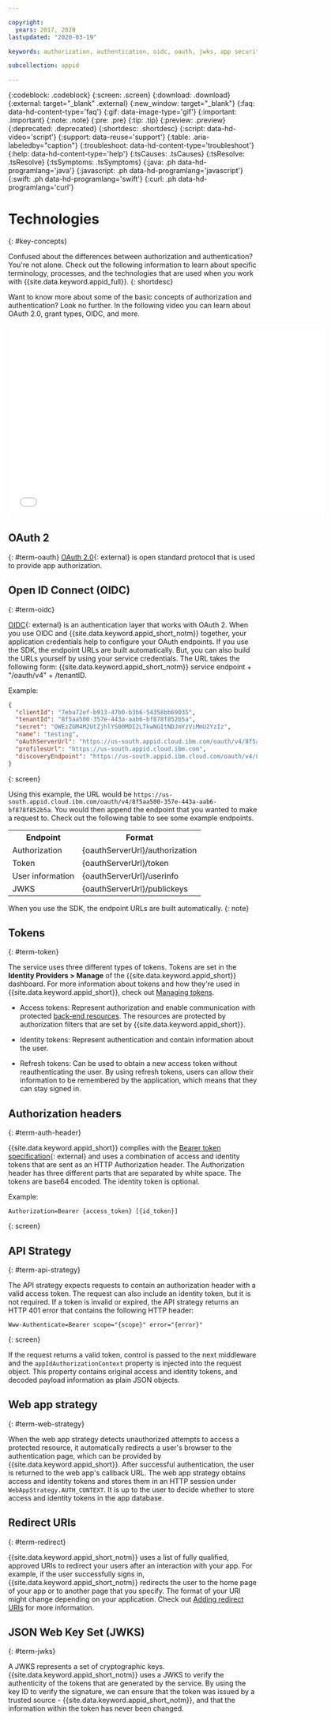 ```yaml
---

copyright:
  years: 2017, 2020
lastupdated: "2020-03-19"

keywords: authorization, authentication, oidc, oauth, jwks, app security, identity, tokens, redirect uris, api strategy, webapp strategy

subcollection: appid

---
```


{:codeblock: .codeblock}
{:screen: .screen}
{:download: .download}
{:external: target="_blank" .external}
{:new_window: target="_blank"}
{:faq: data-hd-content-type='faq'}
{:gif: data-image-type='gif'}
{:important: .important}
{:note: .note}
{:pre: .pre}
{:tip: .tip}
{:preview: .preview}
{:deprecated: .deprecated}
{:shortdesc: .shortdesc}
{:script: data-hd-video='script'}
{:support: data-reuse='support'}
{:table: .aria-labeledby="caption"}
{:troubleshoot: data-hd-content-type='troubleshoot'}
{:help: data-hd-content-type='help'}
{:tsCauses: .tsCauses}
{:tsResolve: .tsResolve}
{:tsSymptoms: .tsSymptoms}
{:java: .ph data-hd-programlang='java'}
{:javascript: .ph data-hd-programlang='javascript'}
{:swift: .ph data-hd-programlang='swift'}
{:curl: .ph data-hd-programlang='curl'}


# Technologies
{: #key-concepts}

Confused about the differences between authorization and authentication? You're not alone. Check out the following information to learn about specific terminology, processes, and the technologies that are used when you work with {{site.data.keyword.appid_full}}.
{: shortdesc}

Want to know more about some of the basic concepts of authorization and authentication? Look no further. In the following video you can learn about OAuth 2.0, grant types, OIDC, and more.


<iframe class="embed-responsive-item" id="about-appid-basics" title="About {{site.data.keyword.appid_short_notm}}" type="text/html" width="640" height="390" src="//www.youtube.com/embed/ndlk-ZhKGXM?rel=0" frameborder="0" webkitallowfullscreen mozallowfullscreen allowfullscreen> </iframe>



## OAuth 2
{: #term-oauth}
[OAuth 2.0](https://tools.ietf.org/html/rfc6749){: external} is open standard protocol that is used to provide app authorization.


## Open ID Connect (OIDC)
{: #term-oidc}

[OIDC](https://openid.net/developers/specs/){: external} is an authentication layer that works with OAuth 2. When you use OIDC and {{site.data.keyword.appid_short_notm}} together, your application credentials help to configure your OAuth endpoints. If you use the SDK, the endpoint URLs are built automatically. But, you can also build the URLs yourself by using your service credentials. The URL takes the following form: {{site.data.keyword.appid_short_notm}} service endpoint + "/oauth/v4" + /tenantID.

Example:

```json
{
  "clientId": "7eba72ef-b913-47b0-b3b6-54358bb69035",
  "tenantId": "8f5aa500-357e-443a-aab6-bf878f852b5a",
  "secret": "OWEzZGM4M2UtZjhlYS00MDI2LTkwNGItNDJmYzViMmU2YzIz",
  "name": "testing",
  "oAuthServerUrl": "https://us-south.appid.cloud.ibm.com/oauth/v4/8f5aa500-357e-443a-aab6-bf878f852b5a",
  "profilesUrl": "https://us-south.appid.cloud.ibm.com",
  "discoveryEndpoint": "https://us-south.appid.ibm.cloud.com/oauth/v4/8f5aa500-357e-443a-aab6-bf878f852b5a/.well-known/openid-configuration"
}
```
{: screen}

Using this example, the URL would be `https://us-south.appid.cloud.ibm.com/oauth/v4/8f5aa500-357e-443a-aab6-bf878f852b5a`. You would then append the endpoint that you wanted to make a request to. Check out the following table to see some example endpoints.

<table>
  <tr>
    <th>Endpoint</th>
    <th>Format</th>
  </tr>
  <tr>
    <td>Authorization</td>
    <td>{oauthServerUrl}/authorization</td>
  </tr>
  <tr>
    <td>Token</td>
    <td>{oauthServerUrl}/token</td>
  </tr>
  <tr>
    <td>User information</td>
    <td>{oauthServerUrl}/userinfo</td>
  </tr>
  <tr>
    <td>JWKS</td>
    <td>{oauthServerUrl}/publickeys</td>
  </tr>
</table>

When you use the SDK, the endpoint URLs are built automatically.
{: note}

## Tokens
{: #term-token}

The service uses three different types of tokens. Tokens are set in the **Identity Providers > Manage** of the {{site.data.keyword.appid_short}} dashboard. For more information about tokens and how they're used in {{site.data.keyword.appid_short}}, check out [Managing tokens](/docs/appid?topic=appid-tokens).

* Access tokens: Represent authorization and enable communication with protected [back-end resources](/docs/appid?topic=appid-backend). The resources are protected by authorization filters that are set by {{site.data.keyword.appid_short}}.

* Identity tokens: Represent authentication and contain information about the user.

* Refresh tokens: Can be used to obtain a new access token without reauthenticating the user. By using refresh tokens, users can allow their information to be remembered by the application, which means that they can stay signed in. 

## Authorization headers
{: #term-auth-header}

{{site.data.keyword.appid_short}} complies with the [Bearer token specification](https://tools.ietf.org/html/rfc6750){: external} and uses a combination of access and identity tokens that are sent as an HTTP Authorization header. The Authorization header has three different parts that are separated by white space. The tokens are base64 encoded. The identity token is optional.

Example:

```
Authorization=Bearer {access_token} [{id_token}]
```
{: screen}


## API Strategy
{: #term-api-strategy}

The API strategy expects requests to contain an authorization header with a valid access token. The request can also include an identity token, but it is not required. If a token is invalid or expired, the API strategy returns an HTTP 401 error that contains the following HTTP header:
```
Www-Authenticate=Bearer scope="{scope}" error="{error}"
```
{: screen}

If the request returns a valid token, control is passed to the next middleware and the `appIdAuthorizationContext` property is injected into the request object. This property contains original access and identity tokens, and decoded payload information as plain JSON objects.

## Web app strategy
{: #term-web-strategy}

When the web app strategy detects unauthorized attempts to access a protected resource, it automatically redirects a user's browser to the authentication page, which can be provided by {{site.data.keyword.appid_short}}. After successful authentication, the user is returned to the web app's callback URL. The web app strategy obtains access and identity tokens and stores them in an HTTP session under `WebAppStrategy.AUTH_CONTEXT`. It is up to the user to decide whether to store access and identity tokens in the app database.


## Redirect URIs
{: #term-redirect}

{{site.data.keyword.appid_short_notm}} uses a list of fully qualified, approved URIs to redirect your users after an interaction with your app. For example, if the user successfully signs in, {{site.data.keyword.appid_short_notm}} redirects the user to the home page of your app or to another page that you specify. The format of your URI might change depending on your application. Check out [Adding redirect URIs](/docs/appid?topic=appid-managing-idp#add-redirect-uri) for more information.


## JSON Web Key Set (JWKS)
{: #term-jwks}

A JWKS represents a set of cryptographic keys. {{site.data.keyword.appid_short_notm}} uses a JWKS to verify the authenticity of the tokens that are generated by the service. By using the key ID to verify the signature, we can ensure that the token was issued by a trusted source - {{site.data.keyword.appid_short_notm}}, and that the information within the token has never been changed.


